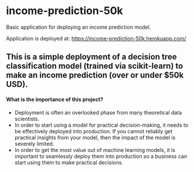 # income-prediction-50k
Basic application for deploying an income prediction model.

Application is deployed at: https://income-prediction-50k.herokuapp.com/

## This is a simple deployment of a decision tree classification model (trained via scikit-learn) to make an income prediction (over or under $50k USD).
#### What is the importance of this project?
  - Deployment is often an overlooked phase from many theoretical data scientists.
  - In order to start using a model for practical decision-making, it needs to be effectively deployed into production. If you cannot reliably get practical insights from your model, then the impact of the model is severely limited.
  - In order to get the most value out of machine learning models, it is important to seamlessly deploy them into production so a business can start using them to make practical decisions.
